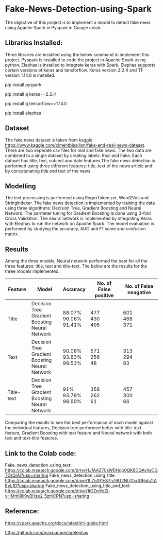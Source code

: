 # Fake-News-Detection-using-Spark

The objective of this project is to implement a model to detect fake news using Apache Spark in Pyspark in Google colab. 

## Libraries Installed: 

Three libraries are installed using the below command to implement this project. Pyspark is installed to code the project in Apache Spark using python. Elephas is installed to integrate keras with Spark. Elephas supports certain versions of keras and tensforflow. Keras version 2.2.4 and TF version 1.14.0 is installed. 

pip install pyspark

pip install q keras==2.2.4

pip install q tensorflow==1.14.0

pip install elephas

## Dataset

The fake news dataset is taken from kaggle: https://www.kaggle.com/clmentbisaillon/fake-and-real-news-dataset. There are two seperate csv files for real and fake news. The two data are combined to a single dataset by creating labels: Real and Fake. Each dataset has title, text, subject and date features.The fake news detection is performed using three different features: title, text of the news article and by concatanating title and text of the news.

## Modelling

The text processing is performed using RegexTokenizer, Word2Vec and StringIndexer. The fake news detection is implemented by training the data using three algorithms: Decision Tree, Gradient Boosting and Neural Network. The parmeter tuning for Gradient Boosting is done using 3-fold Cross Validation. The neural network is implemented by integrating Keras with Elephas to run the network on Apache Spark. The model evaluation is performed by studying the accuracy, AUC and F1 score and confusion matrix.

## Results

Among the three models, Neural network performed the best for all the three features: title, text and title-text. The below are the results for the three models implemented.

|Feature   |Model                                               |Accuracy                  |No. of False positive|No. of False neagative|
|----------|----------------------------------------------------|--------------------------|---------------------|----------------------|
|Title     |Decision Tree<br>Gradient Boosting<br>Neural Network|88.07%<br>90.06%<br>91.41%|477<br>430<br>405    |601<br>468<br>371     |
|Text      |Decision Tree<br>Gradient Boosting<br>Neural Network|90.08%<br>93.83%<br>98.53%|571<br>256<br>48     |313<br>294<br>83      |
|Title-text|Decision Tree<br>Gradient Boosting<br>Neural Network|91%<br>93.79%<br>98.60%   |358<br>262<br>61     |457<br>300<br>66      |

Comparing the results to see the best performance of each model against the individual features, Decision tree performed better with title-text feature, Gradient Boosting with text feature and Neural network with both text and text-title features.

## Link to the Colab code:

Fake_news_detection_using_text: https://colab.research.google.com/drive/1JfAAZ70sWDHcp0QK6DQAvhsCG7OrQrAi?usp=sharing
Fake_news_detection_using_title: https://colab.research.google.com/drive/1LZ5f91ES7hZ6U2NI7GcdURobZtAEyLfD?usp=sharing
Fake_news_detection_using_title_and_text: https://colab.research.google.com/drive/1iOZmYeZi-xHMrtil9IKwBHze2_5zmCPN?usp=sharing

## Reference:

https://spark.apache.org/docs/latest/ml-guide.html

https://github.com/maxpumperla/elephas
